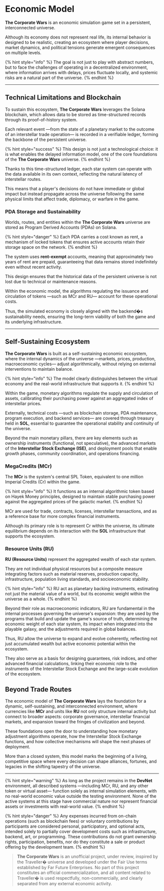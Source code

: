 # Economic Model

**The Corporate Wars** is an economic simulation game set in a persistent, interconnected universe.

Although its economy does not represent real life, its internal behavior is designed to be realistic, creating an ecosystem where player decisions, market dynamics, and polítical tensions generate emergent consequences on multiple levels.

{% hint style="info" %}
The goal is not just to play with abstract numbers, but to face the challenges of operating in a decentralized environment, where information arrives with delays, prices fluctuate locally, and systemic risks are a natural part of the universe.
{% endhint %}

***

## Technical Limitations and Blockchain

To sustain this ecosystem, **The Corporate Wars** leverages the Solana blockchain, which allows data to be stored as time-structured records through its proof-of-history system.

Each relevant event —from the state of a planetary market to the outcome of an interstellar trade operation— is recorded in a verifiable ledger, forming the backbone of the persistent universe.

{% hint style="success" %}
This design is not just a technological choice: it is what enables the delayed information model, one of the core foundations of the **The Corporate Wars** universe.
{% endhint %}

Thanks to this time-structured ledger, each star system can operate with the data available in its own context, reflecting the natural latency of interstellar routes.

This means that a player's decisions do not have immediate or global impact but instead propagate across the universe following the same physical limits that affect trade, diplomacy, or warfare in the game.

### PDA Storage and Sustainability

Worlds, routes, and entities within the **The Corporate Wars** universe are stored as Program Derived Accounts (PDAs) on Solana.

{% hint style="danger" %}
Each PDA carries a cost known as rent, a mechanism of locked tokens that ensures active accounts retain their storage space on the network.
{% endhint %}

The system uses **rent-exempt** accounts, meaning that approximately two years of rent are prepaid, guaranteeing that data remains stored indefinitely even without recent activity.

This design ensures that the historical data of the persistent universe is not lost due to technical or maintenance reasons.

Within the economic model, the algorithms regulating the issuance and circulation of tokens —such as MCr and RU— account for these operational costs.

Thus, the simulated economy is closely aligned with the backend�s sustainability needs, ensuring the long-term viability of both the game and its underlying infrastructure.

***

## Self-Sustaining Ecosystem

**The Corporate Wars** is built as a self-sustaining economic ecosystem, where the internal dynamics of the universe —markets, prices, production, macroeconomic cycles— adjust algorithmically, without relying on external interventions to maintain balance.

{% hint style="info" %}
The model clearly distinguishes between the virtual economy and the real-world infrastructure that supports it.
{% endhint %}

Within the game, monetary algorithms regulate the supply and circulation of assets, calibrating their purchasing power against an aggregated index of interstellar prices.

Externally, technical costs —such as blockchain storage, PDA maintenance, program execution, and backend services— are covered through treasury held in **SOL**, essential to guarantee the operational stability and continuity of the universe.

Beyond the main monetary pillars, there are key elements such as ownership instruments (functional, not speculative), the advanced markets of the **Interstellar Stock Exchange (ISE)**, and deployment pools that enable growth phases, community coordination, and operations financing.

### MegaCredits (MCr)

The **MCr** is the system's central SPL Token, equivalent to one million Imperial Credits (Cr) within the game.

{% hint style="info" %}
It functions as an internal algorithmic token based on Hayek Money principles, designed to maintain stable purchasing power against the aggregated prices of the galactic market.
{% endhint %}

MCr are used for trade, contracts, licenses, interstellar transactions, and as a reference base for more complex financial instruments.

Although its primary role is to represent Cr within the universe, its ultimate equilibrium depends on its interaction with the **SOL** infrastructure that supports the ecosystem.

### Resource Units (RU)

**RU (Resource Units)** represent the aggregated wealth of each star system.

They are not individual physical resources but a composite measure integrating factors such as material reserves, production capacity, infrastructure, population living standards, and socioeconomic stability.

{% hint style="info" %}
RU act as planetary backing instruments, estimating not just the material value of a world, but its economic weight within the universe as a whole.
{% endhint %}

Beyond their role as macroeconomic indicators, RU are fundamental in the internal processes governing the universe's expansion: they are used by the programs that build and update the game's source of truth, determining the economic weight of each star system, its impact when integrated into the playable galaxy, and the adjustments required in global balances.

Thus, RU allow the universe to expand and evolve coherently, reflecting not just accumulated wealth but active economic potential within the ecosystem.

They also serve as a basis for designing guarantees, risk indices, and other advanced financial calculations, linking their economic role to the instruments of the Interstellar Stock Exchange and the large-scale evolution of the ecosystem.

## Beyond Trade Routes

The economic model of **The Corporate Wars** lays the foundation for a dynamic, self-sustaining, and interconnected environment, where currencies like **MCr** and units like **RU** not only structure internal activity but connect to broader aspects: corporate governance, interstellar financial markets, and expansion toward the fringes of civilization and beyond.

These foundations open the door to understanding how monetary adjustment algorithms operate, how the Interstellar Stock Exchange functions, and how collective mechanisms will shape the next phases of deployment.

More than a closed system, this model marks the beginning of a living, competitive space where every decision can shape alliances, fortunes, and legacies in the shifting tapestry of the universe.

***

{% hint style="warning" %}
As long as the project remains in the **DevNet** environment, all described systems —including MCr, RU, and any other token or virtual asset— function solely as internal simulation elements, with no real-world economic value outside the testing environment. None of the active systems at this stage have commercial nature nor represent financial assets or investments with real-world value.
{% endhint %}

{% hint style="danger" %}
Any expenses incurred from on-chain operations (such as blockchain fees) or voluntary contributions by participants are considered personal, participatory, and optional acts, intended solely to partially cover development costs such as infrastructure, backend, art, or programming. These contributions do not grant ownership rights, participation, benefits, nor do they constitute a sale or product offering by the development team.
{% endhint %}

> **The Corporate Wars** is an unofficial project, under review, inspired by the Traveller� universe and developed under the Fair Use terms established by Far Future Enterprises. No part of this project constitutes an official commercialization, and all content related to Traveller� is used respectfully, non-commercially, and clearly separated from any external economic activity.
